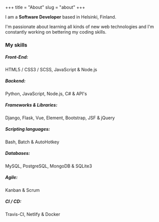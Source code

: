 +++
title = "About"
slug = "about"
+++

I am a **Software Developer** based in Helsinki, Finland.

I'm passionate about learning all kinds of new web technologies and I'm constantly working on bettering my coding skills.

### My skills

##### Front-End:

HTML5 / CSS3 / SCSS, JavaScript & Node.js

##### Backend:

Python, JavaScript, Node.js, C# & API's

##### Frameworks & Libraries:

Django, Flask, Vue, Element, Bootstrap, JSF & jQuery

##### Scripting languages:

Bash, Batch & AutoHotkey

##### Databases:

MySQL, PostgreSQL, MongoDB & SQLite3

##### Agile:

Kanban & Scrum

##### CI / CD:

Travis-CI, Netlify & Docker
